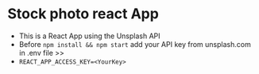 # Stock photo react App
- This is a React App using the Unsplash API
- Before `npm install && npm start` add your API key from unsplash.com in .env file >>
- `REACT_APP_ACCESS_KEY=<YourKey>`